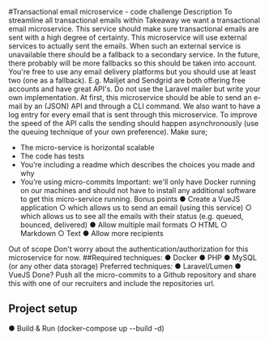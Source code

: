 #Transactional email microservice - code challenge
Description
To streamline all transactional emails within Takeaway we want a transactional email
microservice. This service should make sure transactional emails are sent with a high degree of
certainty.
This microservice will use external services to actually sent the emails.
When such an external service is unavailable there should be a fallback to a secondary service.
In the future, there probably will be more fallbacks so this should be taken into account.
You're free to use any email delivery platforms but you should use at least two (one as a
fallback). E.g. Mailjet and Sendgrid are both offering free accounts and have great API's.
Do not use the Laravel mailer but write your own implementation.
At first, this microservice should be able to send an e-mail by an (JSON) API and through a CLI
command. We also want to have a log entry for every email that is sent through this
microservice.
To improve the speed of the API calls the sending should happen asynchronously (use the
queuing technique of your own preference).
Make sure;
- The micro-service is horizontal scalable
- The code has tests
- You’re including a readme which describes the choices you made and why
- You’re using micro-commits
Important: we'll only have Docker running on our machines and should not have to install any
additional software to get this micro-service running.
Bonus points
● Create a VueJS application
○ which allows us to send an email (using this service)
○ which allows us to see all the emails with their status (e.g. queued, bounced,
delivered)
● Allow multiple mail formats
○ HTML
○ Markdown
○ Text
● Allow more recipients

Out of scope
Don't worry about the authentication/authorization for this microservice for now.
##Required techniques:
● Docker
● PHP
● MySQL (or any other data storage)
Preferred techniques:
● Laravel/Lumen
● VueJS
Done?
Push all the micro-commits to a Github repository and share this with one of our recruiters and
include the repositories url.

## Project setup
● Build & Run (docker-compose up --build -d)